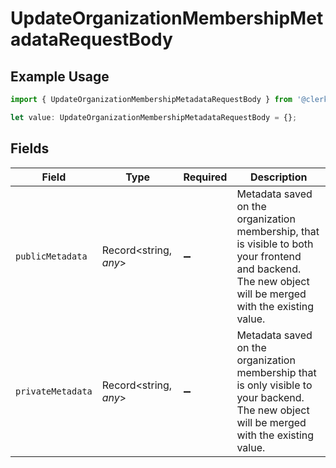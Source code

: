 # UpdateOrganizationMembershipMetadataRequestBody

## Example Usage

```typescript
import { UpdateOrganizationMembershipMetadataRequestBody } from '@clerk/backend-sdk/models/operations';

let value: UpdateOrganizationMembershipMetadataRequestBody = {};
```

## Fields

| Field             | Type                  | Required           | Description                                                                                                                                                  |
| ----------------- | --------------------- | ------------------ | ------------------------------------------------------------------------------------------------------------------------------------------------------------ |
| `publicMetadata`  | Record<string, _any_> | :heavy_minus_sign: | Metadata saved on the organization membership, that is visible to both your frontend and backend.<br/>The new object will be merged with the existing value. |
| `privateMetadata` | Record<string, _any_> | :heavy_minus_sign: | Metadata saved on the organization membership that is only visible to your backend.<br/>The new object will be merged with the existing value.               |
